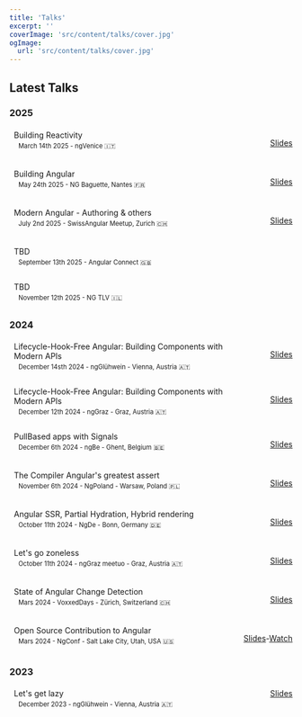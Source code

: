 ```yaml
---
title: 'Talks'
excerpt: ''
coverImage: 'src/content/talks/cover.jpg'
ogImage:
  url: 'src/content/talks/cover.jpg'
---
```


## Latest Talks

### 2025

<div class="talk-links">
<div>
    Building Reactivity
    <div class="talk-info">March 14th 2025 - ngVenice 🇮🇹</div>
</div>
<div>

[Slides](https://matthieu.riegler.fr/talks/2025/venice)

</div>

<div>
    Building Angular
    <div class="talk-info">May 24th 2025 - NG Baguette, Nantes 🇫🇷</div>
</div>
<div>

[Slides](https://matthieu.riegler.fr/talks/2025/baguette)

</div>

<div>
    Modern Angular - Authoring & others
    <div class="talk-info">July 2nd 2025 - SwissAngular Meetup, Zurich 🇨🇭</div>
</div>
<div>

[Slides](https://matthieu.riegler.fr/talks/2025/zurich)

</div>

<div>
    TBD
    <div class="talk-info">September 13th 2025 - Angular Connect 🇬🇧</div>
</div>
<div></div>

<div>
    TBD
    <div class="talk-info">November 12th 2025 - NG TLV 🇮🇱</div>
</div>
<div></div>

</div>

### 2024

<div class="talk-links">
<div>
    Lifecycle-Hook-Free Angular: Building Components with Modern APIs
    <div class="talk-info">December 14sth 2024 - ngGlühwein - Vienna, Austria 🇦🇹</div>
</div>
<div>

[Slides](https://matthieu.riegler.fr/talks/2024/austria)

</div>

<div>
    Lifecycle-Hook-Free Angular: Building Components with Modern APIs
    <div class="talk-info">December 12th 2024 - ngGraz - Graz, Austria 🇦🇹</div>
</div>
<div>

[Slides](https://matthieu.riegler.fr/talks/2024/austria)

</div>
<div>
    PullBased apps with Signals
    <div class="talk-info">December 6th 2024 - ngBe - Ghent, Belgium 🇧🇪</div>
</div>
<div>

[Slides](https://matthieu.riegler.fr/talks/2024/ngbe)

</div>

<div>
    The Compiler Angular's greatest assert
    <div class="talk-info">November 6th 2024 - NgPoland - Warsaw, Poland 🇵🇱</div>
</div>
<div>

[Slides](https://matthieu.riegler.fr/talks/ngpoland-2024)

</div>

<div>
    Angular SSR, Partial Hydration, Hybrid rendering
    <div class="talk-info">October 11th 2024 - NgDe - Bonn, Germany 🇩🇪</div>
</div>
<div>

[Slides](https://docs.google.com/presentation/d/1TrDL6iGVaPYT5MyUAEGpDKahEf1wf8djVJnR7oWqUFI/edit?usp=sharing)

</div>

<div>
    Let's go zoneless
    <div class="talk-info">October 11th 2024 - ngGraz meetuo - Graz, Austria 🇦🇹</div>
</div>
<div>

[Slides](https://docs.google.com/presentation/d/1UZ4hLSiTOu81o7eWyYe4iCLDCZtrzVfHh5kYx_4f36k/edit?usp=sharing)

</div>

<div>
    State of Angular Change Detection
    <div class="talk-info"> Mars 2024 - VoxxedDays - Zürich, Switzerland 🇨🇭</div>
</div>
<div>

[Slides](https://docs.google.com/presentation/d/17GJYHyHFgw44I1MefqpAQ-7qaRZvBSs1cY_Wjm_sin8/edit?usp=sharing&resourcekey=0-ZH-87a0a7cb4Qm55ZtS3dQ)

</div>

<div>
    Open Source Contribution to Angular
    <div class="talk-info"> Mars 2024 - NgConf - Salt Lake City, Utah, USA 🇺🇸</div>
</div>
<div>

[Slides](https://docs.google.com/presentation/d/1gxdA1vpSw2MQfG1n3DqlR6qMwRtl8oUBcUzkOxWJasY/edit?usp=sharing)-[Watch](https://www.youtube.com/watch?v=qyBMHKjGh_Q&pp=ygUQbWF0dGhpZXUgcmllZ2xlcg%3D%3D)

</div>

</div>

### 2023

<div class="talk-links">
    <div>
        Let's get lazy
        <div class="talk-info"> December 2023 - ngGlühwein - Vienna, Austria 🇦🇹</div>
    </div>
    <div>
        <a href="https://docs.google.com/presentation/d/1jXlbP5CXi1yxgLg3lQOQVYuFSLIxI4KYQST-tXBJjG8/edit?usp=sharing&resourcekey=0-8ML8CDQSDQBfIhzPMcRsbw">Slides</a>
    </div>
</div>

<style>
.talk-links {
    display: grid;
    grid-template-columns: 1fr max-content;
    gap: 1rem;

    div:nth-child(1n) {
        padding: 4px 0 4px 8px;
    }

    div:nth-child(2n) {
        text-align: right;
    }
}

.talk-info {
    font-size: 0.8em;
}

.talk-links > div:hover {
    background: #333333;
    border-radius: 8px;
}

</style>
